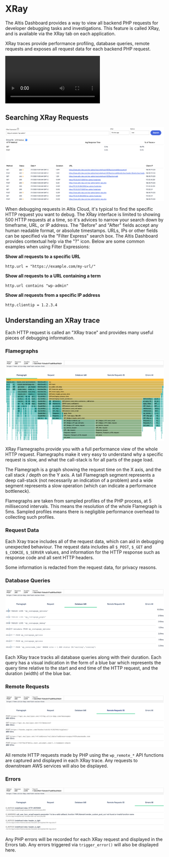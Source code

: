 # XRay

The Altis Dashboard provides a way to view all backend PHP requests for developer debugging tasks and investigations. This feature is called XRay, and is available via the XRay tab on each application.

XRay traces provide performance profiling, database queries, remote requests and exposes all request data for each backend PHP request.

<video controls src="https://www.altis-dxp.com/uploads/2020/07/altis-cloud-dashboard-xray.mp4"></video>

## Searching XRay Requests

![Example XRay Summary](../assets/xray-summary.png)

When debugging requests in Altis Cloud, it's typical to find the specific HTTP request you want to debug. The XRay interface is limited to showing 500 HTTP requests at a time, so it's advices to narrow your search down by timeframe, URL, or IP address. The "Before" and "After" fields accept any human readable format, or absolute timestamps. URLs, IPs or other fields can be specified via the "Filter Express" search box. The Altis Dashboard provides contextual help via the "?" icon. Below are some common examples when using Filter Expressions:

**Show all requests to a specific URL**
```
http.url = "https://example.com/my-url/"
```

**Show all requests to a URL containing a term**
```
http.url contains "wp-admin"
```

**Show all requests from a specific IP address**
```
http.clientip = 1.2.3.4
```

## Understanding an XRay trace

Each HTTP request is called an "XRay trace" and provides many useful pieces of debugging information.

### Flamegraphs

![Example Flamegrapth](../assets/xray-flamegraph.png)

XRay Flamegraphs provide you with a full performance view of the whole HTTP request. Flamegraphs make it very easy to understand why a specific request is slow, and what the call-stack is for all parts of the page load.

The Flamegraph is a graph showing the request time on the X axis, and the call stack / depth on the Y axis. A tall Flamegraph segment represents a deep call-stack (not necessarily an indication of a problem) and a wide segment represents a slow operation (which can indicate a performance bottleneck).

Flamegraphs are taken from sampled profiles of the PHP process, at 5 millisecond intervals. This means the resolution of the whole Flamegraph is 5ms. Sampled profiles means there is negligible performance overhead to collecting such profiles.

### Request Data

Each Xray trace includes all of the request data, which can aid in debugging unexpected behaviour. The request data includes all `$_POST`, `$_GET` and `$_COOKIE`, `$_SERVER` values, and information for the HTTP response such as response code and all sent HTTP headers.

Some information is redacted from the request data, for privacy reasons.

### Database Queries

![Example Database](../assets/xray-database.png)

Each XRay trace tracks all database queries along with their duration. Each query has a visual indication in the form of a blue bar which represents the query time relative to the start and end time of the HTTP request, and the duration (width) of the blue bar.

### Remote Requests

![Example Remote Requests](../assets/xray-remote-requests.png)

All remote HTTP requests made by PHP using the `wp_remote_*` API functions are captured and displayed in each XRay trace. Any requests to downstream AWS services will also be displayed.

### Errors

![Example Remote Requests](../assets/xray-errors.png)

Any PHP errors will be recorded for each XRay request and displayed in the Errors tab. Any errors triggered via `trigger_error()` will also be displayed here.
